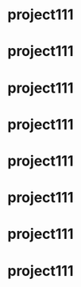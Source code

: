 # project111
# project111
# project111
# project111
# project111
# project111
# project111
# project111
